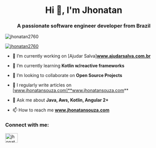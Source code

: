 <h1 align="center">Hi 👋, I'm Jhonatan</h1>
<h3 align="center">A passionate software engineer developer from Brazil</h3>

<p align="left"> <img src="https://komarev.com/ghpvc/?username=jhonatan2760&label=Profile%20views&color=0e75b6&style=flat" alt="jhonatan2760" /> </p>

<p align="left"> <a href="https://github.com/ryo-ma/github-profile-trophy"><img src="https://github-profile-trophy.vercel.app/?username=jhonatan2760" alt="jhonatan2760" /></a> </p>

- 🔭 I’m currently working on [Ajudar Salva]**www.ajudarsalva.com.br**

- 🌱 I’m currently learning **Kotlin w/reactive frameworks**

- 👯 I’m looking to collaborate on **Open Source Projects**

- 📝 I regularly write articles on [www.jhonatansouza.com]**www.jhonatansouza.com**

- 💬 Ask me about **Java, Aws, Kotlin, Angular 2+**

- 📫 How to reach me **www.jhonatansouza.com**

<h3 align="left">Connect with me:</h3>
<p align="left">
<a href="https://linkedin.com/in/jhonatan souza" target="blank"><img align="center" src="https://raw.githubusercontent.com/rahuldkjain/github-profile-readme-generator/neutral-icons/src/images/icons/Social/linked-in-alt.svg" alt="jhonatan souza" height="30" width="40" /></a>
</p>
